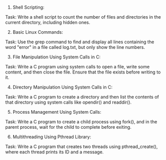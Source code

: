 1. Shell Scripting:

Task: Write a shell script to count the number of files and directories in the current directory, including hidden ones.

2. Basic Linux Commands:

Task: Use the grep command to find and display all lines containing the word "error" in a file called log.txt, but only show the line numbers.

3. File Manipulation Using System Calls in C:

Task: Write a C program using system calls to open a file, write some content, and then close the file. Ensure that the file exists before writing to it.

4. Directory Manipulation Using System Calls in C:

Task: Write a C program to create a directory and then list the contents of that directory using system calls like opendir() and readdir().

5. Process Management Using System Calls:

Task: Write a C program to create a child process using fork(), and in the parent process, wait for the child to complete before exiting.

6. Multithreading Using Pthread Library:

Task: Write a C program that creates two threads using pthread_create(), where each thread prints its ID and a message.